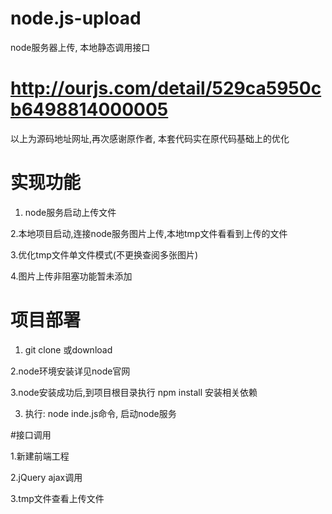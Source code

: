 # node.js-upload

node服务器上传, 本地静态调用接口
# http://ourjs.com/detail/529ca5950cb6498814000005
以上为源码地址网址,再次感谢原作者, 本套代码实在原代码基础上的优化

# 实现功能

1. node服务启动上传文件 

2.本地项目启动,连接node服务图片上传,本地tmp文件看看到上传的文件

3.优化tmp文件单文件模式(不更换查阅多张图片)

4.图片上传非阻塞功能暂未添加

# 项目部署

1. git clone 或download

2.node环境安装详见node官网

3.node安装成功后,到项目根目录执行 npm install   安装相关依赖

3. 执行:  node inde.js命令, 启动node服务


#接口调用

1.新建前端工程

2.jQuery ajax调用

3.tmp文件查看上传文件

